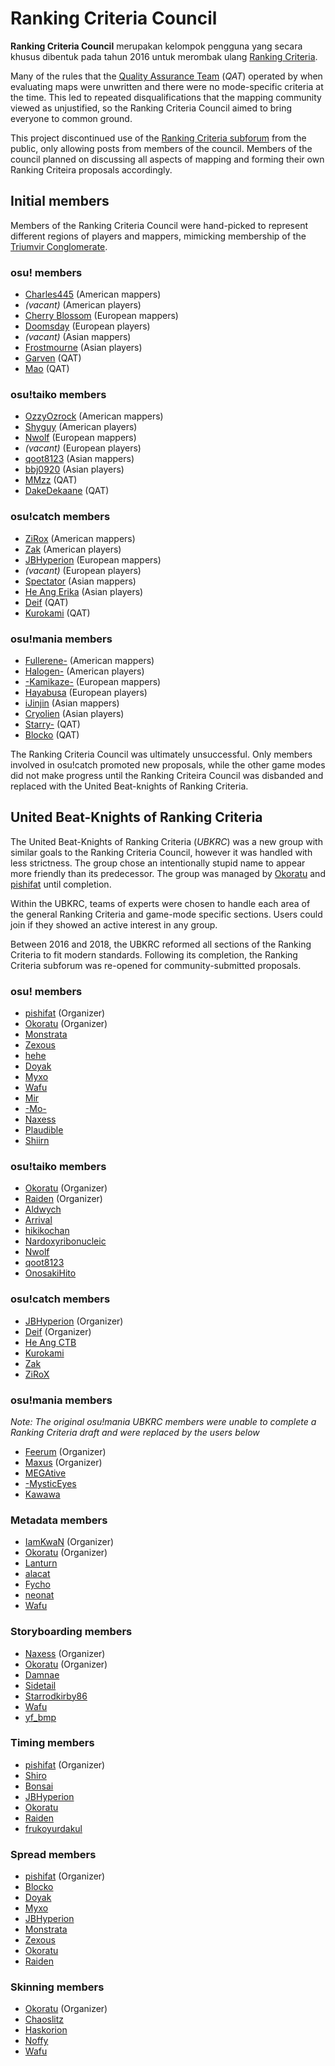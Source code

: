 # Ranking Criteria Council

**Ranking Criteria Council** merupakan kelompok pengguna yang secara khusus dibentuk pada tahun 2016 untuk merombak ulang [Ranking Criteria](/wiki/Ranking_Criteria).

Many of the rules that the [Quality Assurance Team](/wiki/Modding/Quality_Assurance_Team) (*QAT*) operated by when evaluating maps were unwritten and there were no mode-specific criteria at the time. This led to repeated disqualifications that the mapping community viewed as unjustified, so the Ranking Criteria Council aimed to bring everyone to common ground.

This project discontinued use of the [Ranking Criteria subforum](https://osu.ppy.sh/community/forums/87) from the public, only allowing posts from members of the council. Members of the council planned on discussing all aspects of mapping and forming their own Ranking Criteira proposals accordingly.

## Initial members

Members of the Ranking Criteria Council were hand-picked to represent different regions of players and mappers, mimicking membership of the [Triumvir Conglomerate](/wiki/BAT_Managers#triumvir-conglomerate).

### osu! members

- [Charles445](https://osu.ppy.sh/users/85000) (American mappers)
- *(vacant)* (American players)
- [Cherry Blossom](https://osu.ppy.sh/users/1156742) (European mappers)
- [Doomsday](https://osu.ppy.sh/users/18983) (European players)
- *(vacant)* (Asian mappers)
- [Frostmourne](https://osu.ppy.sh/users/199669) (Asian players)
- [Garven](https://osu.ppy.sh/users/244216) (QAT)
- [Mao](https://osu.ppy.sh/users/2204515) (QAT)

### osu!taiko members

- [OzzyOzrock](https://osu.ppy.sh/users/465153) (American mappers)
- [Shyguy](https://osu.ppy.sh/users/178038) (American players)
- [Nwolf](https://osu.ppy.sh/users/1910766) (European mappers)
- *(vacant)* (European players)
- [qoot8123](https://osu.ppy.sh/users/766371) (Asian mappers)
- [bbj0920](https://osu.ppy.sh/users/87546) (Asian players)
- [MMzz](https://osu.ppy.sh/users/128993) (QAT)
- [DakeDekaane](https://osu.ppy.sh/users/1425253) (QAT)

### osu!catch members

- [ZiRox](https://osu.ppy.sh/users/200768) (American mappers)
- [Zak](https://osu.ppy.sh/users/1375955) (American players)
- [JBHyperion](https://osu.ppy.sh/users/4879508) (European mappers)
- *(vacant)* (European players)
- [Spectator](https://osu.ppy.sh/users/702598) (Asian mappers)
- [He Ang Erika](https://osu.ppy.sh/users/2451381) (Asian players)
- [Deif](https://osu.ppy.sh/users/318565) (QAT)
- [Kurokami](https://osu.ppy.sh/users/260933) (QAT)

### osu!mania members

- [Fullerene-](https://osu.ppy.sh/users/2531335) (American mappers)
- [Halogen-](https://osu.ppy.sh/users/169992) (American players)
- [-Kamikaze-](https://osu.ppy.sh/users/2124783) (European mappers)
- [Hayabusa](https://osu.ppy.sh/users/3104108) (European players)
- [iJinjin](https://osu.ppy.sh/users/2141612) (Asian mappers)
- [Cryolien](https://osu.ppy.sh/users/1626983) (Asian players)
- [Starry-](https://osu.ppy.sh/users/2166199) (QAT)
- [Blocko](https://osu.ppy.sh/users/4075092) (QAT)

The Ranking Criteria Council was ultimately unsuccessful. Only members involved in osu!catch promoted new proposals, while the other game modes did not make progress until the Ranking Criteira Council was disbanded and replaced with the United Beat-knights of Ranking Criteria.

## United Beat-Knights of Ranking Criteria

The United Beat-Knights of Ranking Criteria (*UBKRC*) was a new group with similar goals to the Ranking Criteria Council, however it was handled with less strictness. The group chose an intentionally stupid name to appear more friendly than its predecessor. The group was managed by [Okoratu](https://osu.ppy.sh/users/1623405) and [pishifat](https://osu.ppy.sh/users/3178418) until completion.

Within the UBKRC, teams of experts were chosen to handle each area of the general Ranking Criteria and game-mode specific sections. Users could join if they showed an active interest in any group.

Between 2016 and 2018, the UBKRC reformed all sections of the Ranking Criteria to fit modern standards. Following its completion, the Ranking Criteria subforum was re-opened for community-submitted proposals.

### osu! members

- [pishifat](https://osu.ppy.sh/users/3178418) (Organizer)
- [Okoratu](https://osu.ppy.sh/users/1623405) (Organizer)
- [Monstrata](https://osu.ppy.sh/users/2706438)
- [Zexous](https://osu.ppy.sh/users/1715876)
- [hehe](https://osu.ppy.sh/users/2123087)
- [Doyak](https://osu.ppy.sh/users/2046893)
- [Myxo](https://osu.ppy.sh/users/2202645)
- [Wafu](https://osu.ppy.sh/users/888955)
- [Mir](https://osu.ppy.sh/users/8688812)
- [-Mo-](https://osu.ppy.sh/users/2202163)
- [Naxess](https://osu.ppy.sh/users/8129817)
- [Plaudible](https://osu.ppy.sh/users/7149815)
- [Shiirn](https://osu.ppy.sh/users/465126)

### osu!taiko members

- [Okoratu](https://osu.ppy.sh/users/1623405) (Organizer)
- [Raiden](https://osu.ppy.sh/users/2239480) (Organizer)
- [Aldwych](https://osu.ppy.sh/users/1416484)
- [Arrival](https://osu.ppy.sh/users/1694000)
- [hikikochan](https://osu.ppy.sh/users/6512678)
- [Nardoxyribonucleic](https://osu.ppy.sh/users/876419)
- [Nwolf](https://osu.ppy.sh/users/1910766)
- [qoot8123](https://osu.ppy.sh/users/766371)
- [OnosakiHito](https://osu.ppy.sh/users/290128)

### osu!catch members

- [JBHyperion](https://osu.ppy.sh/users/4879508) (Organizer)
- [Deif](https://osu.ppy.sh/users/318565) (Organizer)
- [He Ang CTB](https://osu.ppy.sh/users/2451381)
- [Kurokami](https://osu.ppy.sh/users/260933)
- [Zak](https://osu.ppy.sh/users/1375955)
- [ZiRoX](https://osu.ppy.sh/users/200768)

### osu!mania members

*Note: The original osu!mania UBKRC members were unable to complete a Ranking Criteria draft and were replaced by the users below*

- [Feerum](https://osu.ppy.sh/users/4815717) (Organizer)
- [Maxus](https://osu.ppy.sh/users/4335785) (Organizer)
- [MEGAtive](https://osu.ppy.sh/users/3094101)
- [-MysticEyes](https://osu.ppy.sh/users/6253266)
- [Kawawa](https://osu.ppy.sh/users/4647754)

### Metadata members

- [IamKwaN](https://osu.ppy.sh/users/1856463) (Organizer)
- [Okoratu](https://osu.ppy.sh/users/1623405) (Organizer)
- [Lanturn](https://osu.ppy.sh/users/1446665)
- [alacat](https://osu.ppy.sh/users/869782)
- [Fycho](https://osu.ppy.sh/users/1876867)
- [neonat](https://osu.ppy.sh/users/1561995)
- [Wafu](https://osu.ppy.sh/users/888955)

### Storyboarding members

- [Naxess](https://osu.ppy.sh/users/8129817) (Organizer)
- [Okoratu](https://osu.ppy.sh/users/1623405) (Organizer)
- [Damnae](https://osu.ppy.sh/users/989377)
- [Sidetail](https://osu.ppy.sh/users/2036217)
- [Starrodkirby86](https://osu.ppy.sh/users/410)
- [Wafu](https://osu.ppy.sh/users/888955)
- [yf_bmp](https://osu.ppy.sh/users/1243669)

### Timing members

- [pishifat](https://osu.ppy.sh/users/3178418) (Organizer)
- [Shiro](https://osu.ppy.sh/users/113005)
- [Bonsai](https://osu.ppy.sh/users/987334)
- [JBHyperion](https://osu.ppy.sh/users/4879508)
- [Okoratu](https://osu.ppy.sh/users/1623405)
- [Raiden](https://osu.ppy.sh/users/2239480)
- [frukoyurdakul](https://osu.ppy.sh/users/7612550)

### Spread members

- [pishifat](https://osu.ppy.sh/users/3178418) (Organizer)
- [Blocko](https://osu.ppy.sh/users/4075092)
- [Doyak](https://osu.ppy.sh/users/2046893)
- [Myxo](https://osu.ppy.sh/users/2202645)
- [JBHyperion](https://osu.ppy.sh/users/4879508)
- [Monstrata](https://osu.ppy.sh/users/2706438)
- [Zexous](https://osu.ppy.sh/users/1715876)
- [Okoratu](https://osu.ppy.sh/users/1623405)
- [Raiden](https://osu.ppy.sh/users/2239480)

### Skinning members

- [Okoratu](https://osu.ppy.sh/users/1623405) (Organizer)
- [Chaoslitz](https://osu.ppy.sh/users/3621552)
- [Haskorion](https://osu.ppy.sh/users/3252321)
- [Noffy](https://osu.ppy.sh/users/1541323)
- [Wafu](https://osu.ppy.sh/users/888955)
